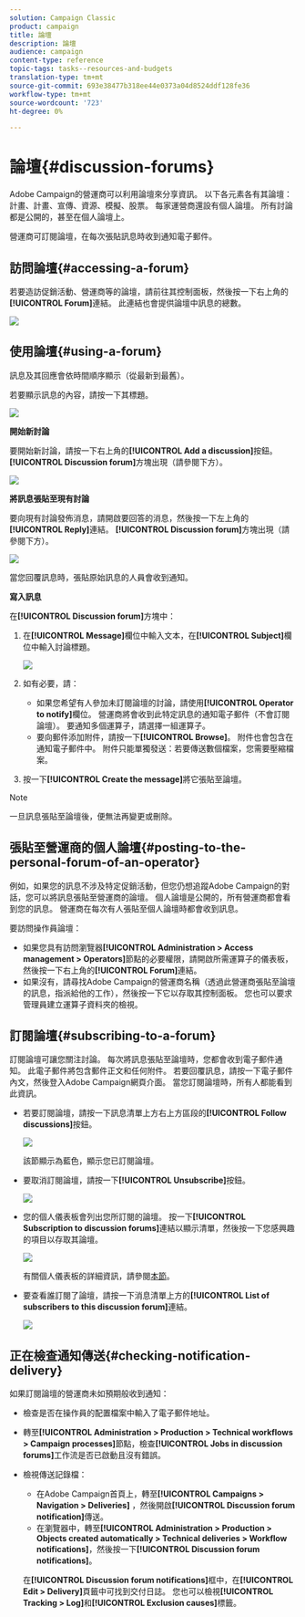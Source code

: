 ```yaml
---
solution: Campaign Classic
product: campaign
title: 論壇
description: 論壇
audience: campaign
content-type: reference
topic-tags: tasks--resources-and-budgets
translation-type: tm+mt
source-git-commit: 693e38477b318ee44e0373a04d8524ddf128fe36
workflow-type: tm+mt
source-wordcount: '723'
ht-degree: 0%

---
```



# 論壇{#discussion-forums}

Adobe Campaign的營運商可以利用論壇來分享資訊。 以下各元素各有其論壇：計畫、計畫、宣傳、資源、模擬、股票。 每家運營商還設有個人論壇。 所有討論都是公開的，甚至在個人論壇上。

營運商可訂閱論壇，在每次張貼訊息時收到通知電子郵件。

## 訪問論壇{#accessing-a-forum}

若要造訪促銷活動、營運商等的論壇，請前往其控制面板，然後按一下右上角的&#x200B;**[!UICONTROL Forum]**&#x200B;連結。 此連結也會提供論壇中訊息的總數。

![](assets/mrm_forum_access_link.png)

## 使用論壇{#using-a-forum}

訊息及其回應會依時間順序顯示（從最新到最舊）。

若要顯示訊息的內容，請按一下其標題。

![](assets/mrm_forum_expand_msg.png)

**開始新討論**

要開始新討論，請按一下右上角的&#x200B;**[!UICONTROL Add a discussion]**&#x200B;按鈕。 **[!UICONTROL Discussion forum]**&#x200B;方塊出現（請參閱下方）。

![](assets/mrm_forum_new_thread.png)

**將訊息張貼至現有討論**

要向現有討論發佈消息，請開啟要回答的消息，然後按一下左上角的&#x200B;**[!UICONTROL Reply]**&#x200B;連結。 **[!UICONTROL Discussion forum]**&#x200B;方塊出現（請參閱下方）。

![](assets/mrm_forum_answer_msg.png)

當您回覆訊息時，張貼原始訊息的人員會收到通知。

**寫入訊息**

在&#x200B;**[!UICONTROL Discussion forum]**&#x200B;方塊中：

1. 在&#x200B;**[!UICONTROL Message]**&#x200B;欄位中輸入文本，在&#x200B;**[!UICONTROL Subject]**&#x200B;欄位中輸入討論標題。

   ![](assets/mrm_forum_edit_msg.png)

1. 如有必要，請：

   * 如果您希望有人參加未訂閱論壇的討論，請使用&#x200B;**[!UICONTROL Operator to notify]**&#x200B;欄位。 營運商將會收到此特定訊息的通知電子郵件（不會訂閱論壇）。 要通知多個運算子，請選擇一組運算子。
   * 要向郵件添加附件，請按一下&#x200B;**[!UICONTROL Browse]**。 附件也會包含在通知電子郵件中。 附件只能單獨發送：若要傳送數個檔案，您需要壓縮檔案。

1. 按一下&#x200B;**[!UICONTROL Create the message]**&#x200B;將它張貼至論壇。

>[!NOTE]
>
>一旦訊息張貼至論壇後，便無法再變更或刪除。

## 張貼至營運商的個人論壇{#posting-to-the-personal-forum-of-an-operator}

例如，如果您的訊息不涉及特定促銷活動，但您仍想追蹤Adobe Campaign的對話，您可以將訊息張貼至營運商的論壇。 個人論壇是公開的，所有營運商都會看到您的訊息。 營運商在每次有人張貼至個人論壇時都會收到訊息。

要訪問操作員論壇：

* 如果您具有訪問瀏覽器&#x200B;**[!UICONTROL Administration > Access management > Operators]**&#x200B;節點的必要權限，請開啟所需運算子的儀表板，然後按一下右上角的&#x200B;**[!UICONTROL Forum]**&#x200B;連結。
* 如果沒有，請尋找Adobe Campaign的營運商名稱（透過此營運商張貼至論壇的訊息，指派給他的工作），然後按一下它以存取其控制面板。 您也可以要求管理員建立運算子資料夾的檢視。

## 訂閱論壇{#subscribing-to-a-forum}

訂閱論壇可讓您關注討論。 每次將訊息張貼至論壇時，您都會收到電子郵件通知。 此電子郵件將包含郵件正文和任何附件。 若要回覆訊息，請按一下電子郵件內文，然後登入Adobe Campaign網頁介面。 當您訂閱論壇時，所有人都能看到此資訊。

* 若要訂閱論壇，請按一下訊息清單上方右上方區段的&#x200B;**[!UICONTROL Follow discussions]**&#x200B;按鈕。

   ![](assets/mrm_forum_subscribe.png)

   該節顯示為藍色，顯示您已訂閱論壇。

* 要取消訂閱論壇，請按一下&#x200B;**[!UICONTROL Unsubscribe]**&#x200B;按鈕。

   ![](assets/mrm_forum_unsubscribe.png)

* 您的個人儀表板會列出您所訂閱的論壇。 按一下&#x200B;**[!UICONTROL Subscription to discussion forums]**&#x200B;連結以顯示清單，然後按一下您感興趣的項目以存取其論壇。

   ![](assets/platform_dashboard_operator_subscr_forums.png)

   有關個人儀表板的詳細資訊，請參閱[本節](../../platform/using/access-management-operators.md)。

* 要查看誰訂閱了論壇，請按一下消息清單上方的&#x200B;**[!UICONTROL List of subscribers to this discussion forum]**&#x200B;連結。

   ![](assets/mrm_forum_subscribers.png)

## 正在檢查通知傳送{#checking-notification-delivery}

如果訂閱論壇的營運商未如預期般收到通知：

* 檢查是否在操作員的配置檔案中輸入了電子郵件地址。
* 轉至&#x200B;**[!UICONTROL Administration > Production > Technical workflows > Campaign processes]**&#x200B;節點，檢查&#x200B;**[!UICONTROL Jobs in discussion forums]**&#x200B;工作流是否已啟動且沒有錯誤。
* 檢視傳送記錄檔：

   * 在Adobe Campaign首頁上，轉至&#x200B;**[!UICONTROL Campaigns > Navigation > Deliveries]** ，然後開啟&#x200B;**[!UICONTROL Discussion forum notification]**&#x200B;傳送。
   * 在瀏覽器中，轉至&#x200B;**[!UICONTROL Administration > Production > Objects created automatically > Technical deliveries > Workflow notifications]**，然後按一下&#x200B;**[!UICONTROL Discussion forum notifications]**。

   在&#x200B;**[!UICONTROL Discussion forum notifications]**&#x200B;框中，在&#x200B;**[!UICONTROL Edit > Delivery]**&#x200B;頁籤中可找到交付日誌。 您也可以檢視&#x200B;**[!UICONTROL Tracking > Log]**&#x200B;和&#x200B;**[!UICONTROL Exclusion causes]**&#x200B;標籤。

